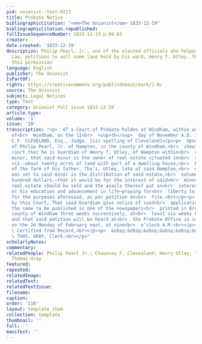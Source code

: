 ```yaml
---
pid: unionist--text-0217
title: Probate Notice
bibliographicCitation: "<em>The Unionist</em> 1833-12-19"
bibliographicCitation.republished: 
fullIssueSequenceNumber: 1833-12-19 p.04.63
creator: 
date.created: '1833-12-19'
description: Philip Pearl, Jr., one of the elected officials who helped pass the Black
  Law, petitions to sell some land held by his ward, Henry T. Utley. The court grants
  this permission
language: English
publisher: The Unionist
IsPartOf: 
rights: https://creativecommons.org/publicdomain/mark/1.0/
source: The Unionist
subject: Legal Notices
type: Text
category: Unionist full issue 1833-12-19
article.type: 
volume: '1'
issue: '20'
transcription: "<p>  AT a Court of Probate holden at Windham, within and for the district
  of<br>  Windham, on the 11<br>  <sup>th</sup>  day of November A.D. 1833,<br></p><p>Present,
  C.F. CLEVELAND, Esq., Judge. [sic spelling of Cleveland]</p><p>  Upon the petition
  of Philip Pearl, Jr. of Hampton, in the county of Windham,<br>  shewing to this
  court that he is Guardian of Henry T. Utley, of Hampton within<br>  said district,
  minor; that said minor is the owner of real estate situated in<br>  said Hampton,
  viz.—about twenty acres of land with part of a dwelling house;<br>  being that part
  of the farm of his father, Tho’s. Utley, late of said Hampton,<br>  deceased, which
  was set to said minor in the distribution of said estate,<br>  valued at about six
  hundred dollars.—that it would be for the interest of said<br>  minor that said
  real estate should be sold and the avails thereof put on<br>  interest or applied
  or his education and advancement in life—praying for<br>  liberty to sell said property
  for the purposes aforesaid, as per petition on<br>  file.<br></p><p>  It is ordered
  by this Court, That said Guardian give notice of said<br>  application, by causing
  the same to be published in one of the newspapers<br>  printed in Brooklyn in the
  county of Windham three weeks successively, at<br>  least six weeks before the hearing;
  and that said petition will be heard at<br>  the Probate Office in said district
  on the 2d Monday of February next, at nine<br>  o’clock A.M.<br></p><p>  &nbsp;&nbsp;&nbsp;&nbsp;&nbsp;&nbsp;&nbsp;&nbsp;&nbsp;&nbsp;&nbsp;&nbsp;&nbsp;&nbsp;&nbsp;&nbsp;&nbsp;&nbsp;&nbsp;&nbsp;&nbsp;&nbsp;&nbsp;<br>
  \ Certified from Record,<br></p><p>  &nbsp;&nbsp;&nbsp;&nbsp;&nbsp;&nbsp;&nbsp;&nbsp;&nbsp;&nbsp;&nbsp;&nbsp;&nbsp;&nbsp;&nbsp;&nbsp;&nbsp;&nbsp;&nbsp;&nbsp;&nbsp;&nbsp;&nbsp;&nbsp;&nbsp;&nbsp;&nbsp;&nbsp;&nbsp;&nbsp;&nbsp;&nbsp;&nbsp;&nbsp;&nbsp;<br>
  \ THOS. GRAY, Clerk.<br></p>"
scholarlyNotes: 
commentary: 
relatedPeople: Philip Pearl Jr.; Chauncey F. Clevealand; Henry Utley; Thomas Utley;
  Thomas Gray
featured: 
repeated: 
relatedImage: 
relatedText: 
relatedTextIssue: 
filename: 
caption: 
order: '216'
layout: template_item
collection: template
thumbnail: ''
full: ''
manifest: ''
---
```

